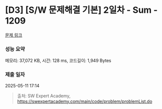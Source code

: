 # [D3] [S/W 문제해결 기본] 2일차 - Sum - 1209 

[문제 링크](https://swexpertacademy.com/main/code/problem/problemDetail.do?contestProbId=AV13_BWKACUCFAYh) 

### 성능 요약

메모리: 37,072 KB, 시간: 128 ms, 코드길이: 1,949 Bytes

### 제출 일자

2025-05-11 17:14



> 출처: SW Expert Academy, https://swexpertacademy.com/main/code/problem/problemList.do